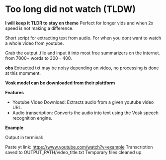 # Too long did not watch (TLDW)

**I will keep it TLDR to stay on theme**
Perfect for longer vids and when 2x speed is not making a difference.

Short script for extracting text from audio.
For when you dont want to watch a whole video from youtube.

Grab the output .file and input it into most free summarizers on 
the internet. from 7000+ words to 300 - 400.

**obs**
Extracted txt may be noisy depending on video, no processing is done at this momment. 

**Vosk model can be downloaded from their plattform**



**Features**

- Youtube Video Download: Extracts audio from a given youtube video URL.
- Audio transcription: Converts the audio into text using the Vosk speech recognition engine.

**Example**

Output in terminal:

Paste yt link: https://www.youtube.com/watch?v=example
Transcription saved to OUTPUT_PATH/video_title.txt
Temporary files cleaned up.

